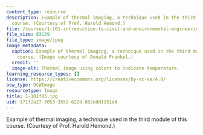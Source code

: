 ```yaml
---
content_type: resource
description: Example of thermal imaging, a technique used in the third module of this
  course. (Courtesy of Prof. Harold Hemond.)
file: /courses/1-101-introduction-to-civil-and-environmental-engineering-design-i-fall-2005/171f2a2730533552622d882edd1151d4_1-101f05.jpg
file_size: 83139
file_type: image/jpeg
image_metadata:
  caption: Example of thermal imaging, a technique used in the third module of this
    course. (Image courtesy of Donald Frankel.)
  credit: ''
  image-alt: Thermal image using colors to indicate temperature.
learning_resource_types: []
license: https://creativecommons.org/licenses/by-nc-sa/4.0/
ocw_type: OCWImage
resourcetype: Image
title: 1-101f05.jpg
uid: 171f2a27-3053-3552-622d-882edd1151d4
---
```

Example of thermal imaging, a technique used in the third module of this course. (Courtesy of Prof. Harold Hemond.)